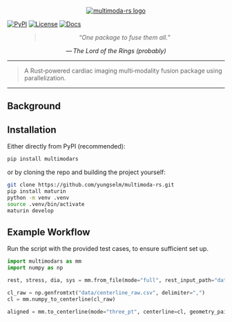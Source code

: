 <p align="center">
  <a href="https://github.com/yungselm/multimoda-rs">
    <img
      src="https://raw.githubusercontent.com/yungselm/multimoda-rs/main/media/multimoda-rs.jpg"
      alt="multimoda-rs logo"
    >
  </a>
</p>

[![PyPI](https://img.shields.io/pypi/v/multimodars.svg)](https://pypi.org/project/multimodars)
[![License](https://img.shields.io/pypi/l/multimodars.svg)](LICENSE.md)
[![Docs](https://img.shields.io/readthedocs/multimodars)](https://multimodars.readthedocs.io)

<figure class="epigraph" style="text-align: center; font-style: italic;">
  <blockquote>
    “One package to fuse them all.”
  </blockquote>
  <figcaption>— <cite>The Lord of the Rings (probably)</cite></figcaption>
</figure>

---

> A Rust‑powered cardiac imaging multi‑modality fusion package using parallelization.

---
## Background


## Installation

Either directly from PyPI (recommended):
```bash
pip install multimodars
```

or by cloning the repo and building the project yourself:
```bash
git clone https://github.com/yungselm/multimoda-rs.git
pip install maturin
python -m venv .venv
source .venv/bin/activate
maturin develop
```

## Example Workflow
Run the script with the provided test cases, to ensure sufficient set up.
```python
import multimodars as mm
import numpy as np

rest, stress, dia, sys = mm.from_file(mode="full", rest_input_path="data/ivus_rest", stress_input_path="data/ivus_stress")

cl_raw = np.genfromtxt("data/centerline_raw.csv", delimiter=",")
cl = mm.numpy_to_centerline(cl_raw)

aligned = mm.to_centerline(mode="three_pt", centerline=cl, geometry_pair=rest, aortic_ref_pt=(12.2605, -201.3643, 1751.0554), upper_ref_pt=(11.7567, -202.1920, 1754.7975), lower_ref_pt=(15.6605, -202.1920, 1749.9655))
```

